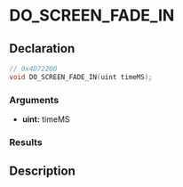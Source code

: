 # DO_SCREEN_FADE_IN

## Declaration
```cpp
// 0x4D72200
void DO_SCREEN_FADE_IN(uint timeMS);
```

### Arguments
- **uint:** timeMS

### Results

## Description
